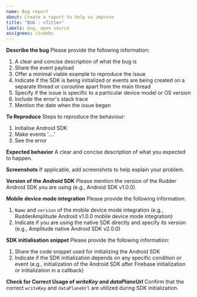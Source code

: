 ```yaml
---
name: Bug report
about: Create a report to help us improve
title: "BUG : <Title>"
labels: bug, open source
assignees: itsdebs
---
```


**Describe the bug**
Please provide the following information:

1. A clear and concise description of what the bug is
2. Share the event payload
3. Offer a minimal viable example to reproduce the issue
4. Indicate if the SDK is being initialized or events are being created on a separate thread or coroutine apart from the main thread
5. Specify if the issue is specific to a particular device model or OS version
6. Include the error's stack trace
7. Mention the date when the issue began

**To Reproduce**
Steps to reproduce the behaviour:

1. Initialise Android SDK
2. Make events '....'
3. See the error

**Expected behavior**
A clear and concise description of what you expected to happen.

**Screenshots**
If applicable, add screenshots to help explain your problem.

**Version of the _Android_ SDK**
Please mention the version of the Rudder Android SDK you are using (e.g., Android SDK v1.0.0).

**Mobile device mode integration**
Please provide the following information:

1. `Name` and `version` of the mobile device mode integration (e.g., RudderAmplitude Android v1.0.0 mobile device mode integration)
2. Indicate if you are using the native SDK directly and specify its version (e.g., Amplitude native Android SDK v2.0.0)

**SDK initialisation snippet**
Please provide the following information:

1. Share the code snippet used for initializing the Android SDK
2. Indicate if the SDK initialization depends on any specific condition or event (e.g., initialization of the Android SDK after Firebase initialization or initialization in a callback)

**Check for Correct Usage of _writeKey_ and _dataPlaneUrl_**
Confirm that the correct `writeKey` and `dataPlaneUrl` are utilized during SDK initialization.
